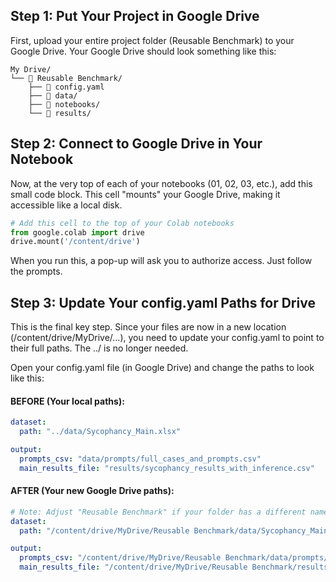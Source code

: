 
## Step 1: Put Your Project in Google Drive

First, upload your entire project folder (Reusable Benchmark) to your Google Drive.
Your Google Drive should look something like this:


```
My Drive/
└── 📂 Reusable Benchmark/
    ├── 📄 config.yaml
    ├── 📂 data/
    ├── 📂 notebooks/
    └── 📂 results/
```


## Step 2: Connect to Google Drive in Your Notebook

Now, at the very top of each of your notebooks (01, 02, 03, etc.), add this small code block. This cell "mounts" your Google Drive, making it accessible like a local disk.

```python
# Add this cell to the top of your Colab notebooks
from google.colab import drive
drive.mount('/content/drive')
```

When you run this, a pop-up will ask you to authorize access. Just follow the prompts.

## Step 3: Update Your config.yaml Paths for Drive

This is the final key step. Since your files are now in a new location (/content/drive/MyDrive/...), you need to update your config.yaml to point to their full paths. The ../ is no longer needed.

Open your config.yaml file (in Google Drive) and change the paths to look like this:

#### BEFORE (Your local paths):

```yaml
dataset:
  path: "../data/Sycophancy_Main.xlsx"

output:
  prompts_csv: "data/prompts/full_cases_and_prompts.csv"
  main_results_file: "results/sycophancy_results_with_inference.csv"

```
#### AFTER (Your new Google Drive paths):

```yaml
# Note: Adjust "Reusable Benchmark" if your folder has a different name
dataset:
  path: "/content/drive/MyDrive/Reusable Benchmark/data/Sycophancy_Main.xlsx"

output:
  prompts_csv: "/content/drive/MyDrive/Reusable Benchmark/data/prompts/full_cases_and_prompts.csv"
  main_results_file: "/content/drive/MyDrive/Reusable Benchmark/results/sycophancy_results_with_inference.csv"
```


